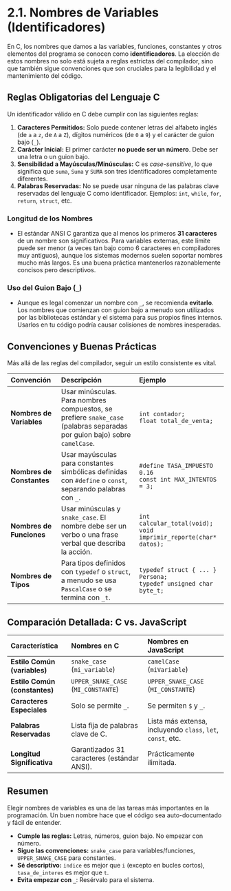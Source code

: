 # 2.1. Nombres de Variables (Identificadores)

En C, los nombres que damos a las variables, funciones, constantes y otros elementos del programa se conocen como **identificadores**. La elección de estos nombres no solo está sujeta a reglas estrictas del compilador, sino que también sigue convenciones que son cruciales para la legibilidad y el mantenimiento del código.

## Reglas Obligatorias del Lenguaje C

Un identificador válido en C debe cumplir con las siguientes reglas:

1.  **Caracteres Permitidos:** Solo puede contener letras del alfabeto inglés (de `a` a `z`, de `A` a `Z`), dígitos numéricos (de `0` a `9`) y el carácter de guion bajo (`_`).
2.  **Carácter Inicial:** El primer carácter **no puede ser un número**. Debe ser una letra o un guion bajo.
3.  **Sensibilidad a Mayúsculas/Minúsculas:** C es _case-sensitive_, lo que significa que `suma`, `Suma` y `SUMA` son tres identificadores completamente diferentes.
4.  **Palabras Reservadas:** No se puede usar ninguna de las palabras clave reservadas del lenguaje C como identificador. Ejemplos: `int`, `while`, `for`, `return`, `struct`, etc.

### Longitud de los Nombres

- El estándar ANSI C garantiza que al menos los primeros **31 caracteres** de un nombre son significativos. Para variables externas, este límite puede ser menor (a veces tan bajo como 6 caracteres en compiladores muy antiguos), aunque los sistemas modernos suelen soportar nombres mucho más largos. Es una buena práctica mantenerlos razonablemente concisos pero descriptivos.

### Uso del Guion Bajo (`_`)

- Aunque es legal comenzar un nombre con `_`, se recomienda **evitarlo**. Los nombres que comienzan con guion bajo a menudo son utilizados por las bibliotecas estándar y el sistema para sus propios fines internos. Usarlos en tu código podría causar colisiones de nombres inesperadas.

## Convenciones y Buenas Prácticas

Más allá de las reglas del compilador, seguir un estilo consistente es vital.

| Convención                | Descripción                                                                                                               | Ejemplo                                                                |
| :------------------------ | :------------------------------------------------------------------------------------------------------------------------ | :--------------------------------------------------------------------- |
| **Nombres de Variables**  | Usar minúsculas. Para nombres compuestos, se prefiere `snake_case` (palabras separadas por guion bajo) sobre `camelCase`. | `int contador;` <br> `float total_de_venta;`                           |
| **Nombres de Constantes** | Usar mayúsculas para constantes simbólicas definidas con `#define` o `const`, separando palabras con `_`.                 | `#define TASA_IMPUESTO 0.16` <br> `const int MAX_INTENTOS = 3;`        |
| **Nombres de Funciones**  | Usar minúsculas y `snake_case`. El nombre debe ser un verbo o una frase verbal que describa la acción.                    | `int calcular_total(void);` <br> `void imprimir_reporte(char* datos);` |
| **Nombres de Tipos**      | Para tipos definidos con `typedef` o `struct`, a menudo se usa `PascalCase` o se termina con `_t`.                        | `typedef struct { ... } Persona;` <br> `typedef unsigned char byte_t;` |

## Comparación Detallada: C vs. JavaScript

| Característica                | Nombres en C                                | Nombres en JavaScript                                       |
| :---------------------------- | :------------------------------------------ | :---------------------------------------------------------- |
| **Estilo Común (variables)**  | `snake_case` (`mi_variable`)                | `camelCase` (`miVariable`)                                  |
| **Estilo Común (constantes)** | `UPPER_SNAKE_CASE` (`MI_CONSTANTE`)         | `UPPER_SNAKE_CASE` (`MI_CONSTANTE`)                         |
| **Caracteres Especiales**     | Solo se permite `_`.                        | Se permiten `$` y `_`.                                      |
| **Palabras Reservadas**       | Lista fija de palabras clave de C.          | Lista más extensa, incluyendo `class`, `let`, `const`, etc. |
| **Longitud Significativa**    | Garantizados 31 caracteres (estándar ANSI). | Prácticamente ilimitada.                                    |

## Resumen

Elegir nombres de variables es una de las tareas más importantes en la programación. Un buen nombre hace que el código sea auto-documentado y fácil de entender.

- **Cumple las reglas:** Letras, números, guion bajo. No empezar con número.
- **Sigue las convenciones:** `snake_case` para variables/funciones, `UPPER_SNAKE_CASE` para constantes.
- **Sé descriptivo:** `indice` es mejor que `i` (excepto en bucles cortos), `tasa_de_interes` es mejor que `t`.
- **Evita empezar con `_`**: Resérvalo para el sistema.
